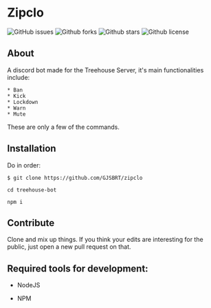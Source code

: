 # Zipclo

![GitHub issues](https://img.shields.io/github/issues/GJSBRT/Zipclo)
![Github forks](https://img.shields.io/github/forks/GJSBRT/Zipclo)
![Github stars](https://img.shields.io/github/stars/GJSBRT/Zipclo)
![Github license](https://img.shields.io/github/license/GJSBRT/Zipclo)

## About

A discord bot made for the Treehouse Server, it's main functionalities include:
```
* Ban
* Kick
* Lockdown
* Warn
* Mute
```
These are only a few of the commands.

## Installation

Do in order:

`$ git clone https://github.com/GJSBRT/zipclo`

`cd treehouse-bot`

`npm i`

## Contribute

Clone and mix up things. If you think your edits are interesting for the public, just open a new pull request on that.

## Required tools for development:

* NodeJS

* NPM
